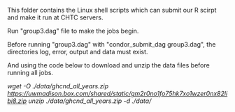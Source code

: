 This folder contains the Linux shell scripts which can submit our R scirpt and make it run at CHTC servers.

Run "group3.dag" file to make the jobs begin.

Before running "group3.dag" with "condor_submit_dag group3.dag", the directories log, error, output and data must exist.

And using the code below to download and unzip the data files before running all jobs.

*wget -O ./data/ghcnd_all_years.zip  https://uwmadison.box.com/shared/static/gm2r0no1fo75hk7xo1wzer0nx82libi8.zip*
*unzip ./data/ghcnd_all_years.zip -d ./data/*
